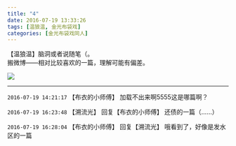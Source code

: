 ```yaml
---
title: "4"
date: 2016-07-19 13:33:26
tags: [温狼温, 金光布袋戏]
categories: [金光布袋戏同人]
---
```


<p dir="ltr"  >【温狼温】脑洞或者说随笔（。<br />搬微博——相对比较喜欢的一篇，理解可能有偏差。</p>

![](https://imglf0.nosdn.127.net/img/dHhjSGozcjA1Mm1Oc0lwV1pDdFhLbWgxbmxldzQ5Y1hCVFQwbjJ0N3R3TDRGdUVMMzZDSktRPT0.jpg)

<!-- more -->

---

`2016-07-19 14:21:17` 【布衣的小师傅】 加载不出来啊5555这是哪篇啊？

`2016-07-19 16:23:48` 【溯流光】 回复【布衣的小师傅】 还债的一篇（……）

`2016-07-19 16:28:04` 【布衣的小师傅】 回复【溯流光】 哦看到了，好像是发水区的一篇
